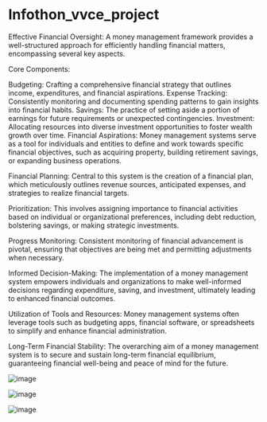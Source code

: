# Infothon_vvce_project

Effective Financial Oversight: A money management framework provides a well-structured approach for efficiently handling financial matters, encompassing several key aspects.

Core Components:

Budgeting: Crafting a comprehensive financial strategy that outlines income, expenditures, and financial aspirations.
Expense Tracking: Consistently monitoring and documenting spending patterns to gain insights into financial habits.
Savings: The practice of setting aside a portion of earnings for future requirements or unexpected contingencies.
Investment: Allocating resources into diverse investment opportunities to foster wealth growth over time.
Financial Aspirations: Money management systems serve as a tool for individuals and entities to define and work towards specific financial objectives, such as acquiring property, building retirement savings, or expanding business operations.

Financial Planning: Central to this system is the creation of a financial plan, which meticulously outlines revenue sources, anticipated expenses, and strategies to realize financial targets.

Prioritization: This involves assigning importance to financial activities based on individual or organizational preferences, including debt reduction, bolstering savings, or making strategic investments.

Progress Monitoring: Consistent monitoring of financial advancement is pivotal, ensuring that objectives are being met and permitting adjustments when necessary.

Informed Decision-Making: The implementation of a money management system empowers individuals and organizations to make well-informed decisions regarding expenditure, saving, and investment, ultimately leading to enhanced financial outcomes.

Utilization of Tools and Resources: Money management systems often leverage tools such as budgeting apps, financial software, or spreadsheets to simplify and enhance financial administration.

Long-Term Financial Stability: The overarching aim of a money management system is to secure and sustain long-term financial equilibrium, guaranteeing financial well-being and peace of mind for the future.

![image](https://github.com/Abhi-1511/Infothon_vvce_project/assets/85924327/e78a011a-0ee3-4d41-9b75-2b27c7eaa108)


![image](https://github.com/Abhi-1511/Infothon_vvce_project/assets/85924327/9cd0e448-cbdc-46f0-ac78-67b99c94b702)


![image](https://github.com/Abhi-1511/Infothon_vvce_project/assets/85924327/6c02238f-60df-4c89-a396-74a217bd370f)

